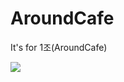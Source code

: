 # AroundCafe
It's for 1조(AroundCafe)

<img src="https://img.shields.io/badge/Python-3766AB?style=flat-square&logo=Python&logoColor=white"/></a>
